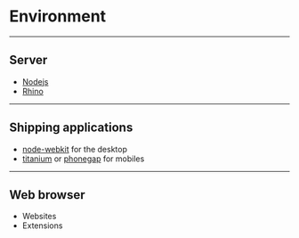 Environment
===========

---

## Server

* [Nodejs](http://nodejs.org/)
* [Rhino](https://developer.mozilla.org/en/docs/Rhino)

---

## Shipping applications

* [node-webkit](https://github.com/rogerwang/node-webkit) for the desktop
* [titanium](http://www.appcelerator.com/titanium/) or [phonegap](http://phonegap.com/) for mobiles

---

## Web browser

* Websites
* Extensions

